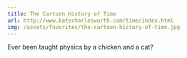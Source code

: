 ```yaml
---
title: The Cartoon History of Time
url: http://www.katecharlesworth.com/time/index.html
img: /assets/favorites/the-cartoon-history-of-time.jpg
---
```


Ever been taught physics by a chicken and a cat?
